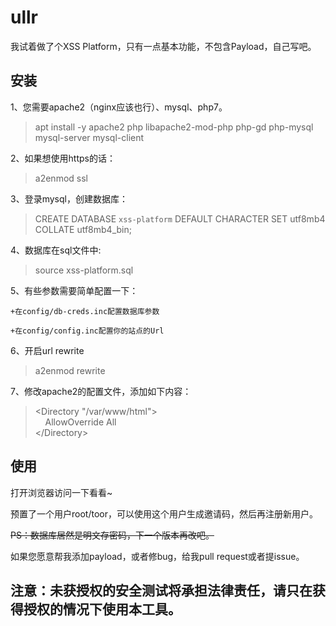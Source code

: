 # ullr

我试着做了个XSS Platform，只有一点基本功能，不包含Payload，自己写吧。

## 安装

1、您需要apache2（nginx应该也行）、mysql、php7。

>apt install -y apache2 php libapache2-mod-php php-gd php-mysql mysql-server mysql-client

2、如果想使用https的话：

>a2enmod ssl

3、登录mysql，创建数据库：

>CREATE DATABASE `xss-platform` DEFAULT CHARACTER SET utf8mb4 COLLATE utf8mb4_bin;

4、数据库在sql文件中:

>source xss-platform.sql

5、有些参数需要简单配置一下：

    +在config/db-creds.inc配置数据库参数
    
    +在config/config.inc配置你的站点的Url
    
6、开启url rewrite

>a2enmod rewrite

7、修改apache2的配置文件，添加如下内容：

>&lt;Directory &quot;/var/www/html&quot;&gt;<br/>
>&nbsp;&nbsp;&nbsp;&nbsp;AllowOverride All<br/>
>&lt;/Directory&gt;

## 使用

打开浏览器访问一下看看~

预置了一个用户root/toor，可以使用这个用户生成邀请码，然后再注册新用户。

~~PS：数据库居然是明文存密码，下一个版本再改吧。~~

如果您愿意帮我添加payload，或者修bug，给我pull request或者提issue。

## 注意：未获授权的安全测试将承担法律责任，请只在获得授权的情况下使用本工具。
